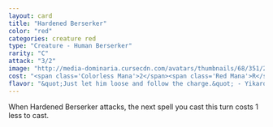 ```yaml
---
layout: card
title: "Hardened Berserker"
color: "red"
categories: creature red
type: "Creature - Human Berserker"
rarity: "C"
attack: "3/2"
image: "http://media-dominaria.cursecdn.com/avatars/thumbnails/68/351/200/283/635618437707946048.png"
cost: "<span class='Colorless Mana'>2</span><span class='Red Mana'>R</span>"
flavor: "&quot;Just let him loose and follow the charge.&quot; - Yikaro, Atarka Warrior"
---
```


When Hardened Berserker attacks, the next spell you cast this turn costs <span class="Colorless Mana">1</span> less to cast.

